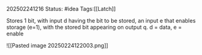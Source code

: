 202502241216
Status: #idea
Tags:[[Latch]]

Stores 1 bit, with input d having the bit to be stored, an input e that enables storage (e=1), with the stored bit appearing on output q. d = data, e = enable

![[Pasted image 20250224122003.png]]
